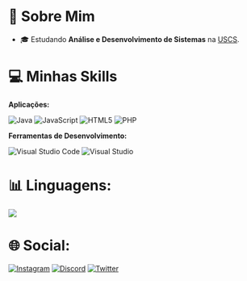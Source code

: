 # 👋 Sobre Mim

- 🎓 Estudando **Análise e Desenvolvimento de Sistemas** na <a href="https://www.uscs.edu.br/">USCS</a>.

# 💻 Minhas Skills

**Aplicações:**

![Java](https://img.shields.io/badge/java-%23ED8B00.svg?style=for-the-badge&logo=openjdk&logoColor=white)
![JavaScript](https://img.shields.io/badge/javascript-%23323330.svg?style=for-the-badge&logo=javascript&logoColor=%23F7DF1E)
![HTML5](https://img.shields.io/badge/html5-%23E34F26.svg?style=for-the-badge&logo=html5&logoColor=white)
![PHP](https://img.shields.io/badge/php-%23777BB4.svg?style=for-the-badge&logo=php&logoColor=white)

**Ferramentas de Desenvolvimento:**

![Visual Studio Code](https://img.shields.io/badge/Visual%20Studio%20Code-0078d7.svg?style=for-the-badge&logo=visual-studio-code&logoColor=white)
![Visual Studio](https://img.shields.io/badge/Visual%20Studio-5C2D91.svg?style=for-the-badge&logo=visual-studio&logoColor=white)
<br>

# 📊 Linguagens:

![](https://github-readme-stats-wheat-two-53.vercel.app/api/top-langs/?username=MatVilasBoas&theme=neon&hide_border=false&include_all_commits=false&count_private=false&layout=compact)

# 🌐 Social:
[![Instagram](https://img.shields.io/badge/Instagram-%23E4405F.svg?style=for-the-badge&logo=Instagram&logoColor=white)](https://instagram.com/mat_vboas?utm_source=qr&igshid=MzNlNGNkZWQ4Mg%3D%3D)
[![Discord](https://img.shields.io/badge/Discord-%235865F2.svg?style=for-the-badge&logo=discord&logoColor=white)](https://discord.gg/xjxpnqtZ)
[![Twitter](https://img.shields.io/badge/Twitter-%231DA1F2.svg?style=for-the-badge&logo=Twitter&logoColor=white)](https://twitter.com/VboasMat?t=62i8s7iAMlwd4H22ZFvvMw&s=09)
